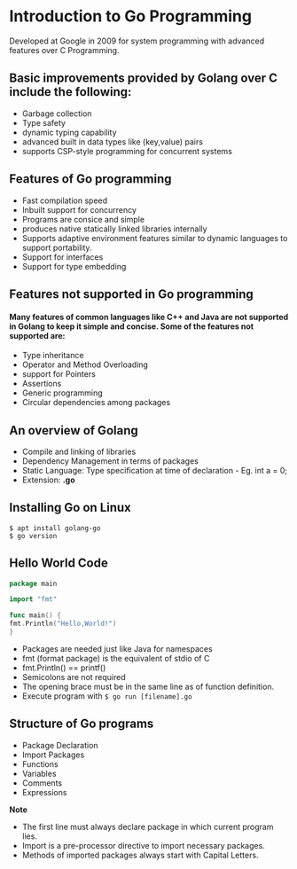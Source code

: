 # Introduction to Go Programming

Developed at Google in 2009 for system programming with advanced features over C Programming.

## Basic improvements provided by Golang over C include the following:

* Garbage collection
* Type safety
* dynamic typing capability
* advanced built in data types like (key,value) pairs
* supports CSP-style programming for concurrent systems


## Features of Go programming

* Fast compilation speed
* Inbuilt support for concurrency
* Programs are consice and simple
* produces native statically linked libraries internally
* Supports adaptive environment features similar to dynamic languages to support portability.
* Support for interfaces
* Support for type embedding

## Features not supported in Go programming

####  Many features of common languages like C++ and Java are not supported in Golang to keep it simple and concise. Some of the features not supported are:

* Type inheritance
* Operator and Method Overloading
* support for Pointers
* Assertions
* Generic programming
* Circular dependencies among packages

## An overview of Golang

* Compile and linking of libraries
* Dependency Management in terms of packages
* Static Language: Type specification at time of declaration - Eg. int a = 0;
* Extension: **.go**

## Installing Go on Linux

```
$ apt install golang-go
$ go version
```

## Hello World Code

```go
package main

import "fmt"

func main() {
fmt.Println("Hello,World!")
}
```

* Packages are needed just like Java for namespaces
* fmt (format package) is the equivalent of stdio of C
* fmt.Println() == printf()
* Semicolons are not required
* The opening brace must be in the same line as of function definition.
* Execute program with `$ go run [filename].go`

## Structure of Go programs

* Package Declaration
* Import Packages
* Functions
* Variables
* Comments
* Expressions

**Note**

* The first line must always declare package in which current program lies.
* Import is a pre-processor directive to import necessary packages.
* Methods of imported packages always start with Capital Letters.
